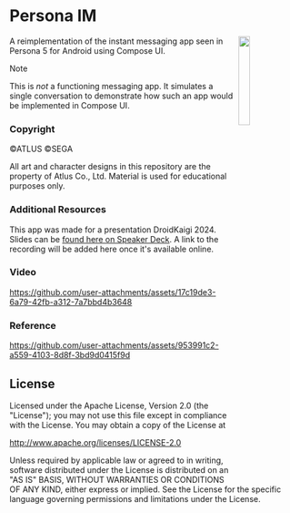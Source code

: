 # Persona IM

<img width="20%" src="https://github.com/user-attachments/assets/297cb21b-415f-4c9b-a258-1181c63c1b95" align="right">

A reimplementation of the instant messaging app seen in Persona 5 for Android using Compose UI.

> [!NOTE]  
> This is _not_ a functioning messaging app. It simulates a single conversation to demonstrate how such an app would be implemented in Compose UI.

### Copyright

©ATLUS ©SEGA

All art and character designs in this repository are the property of Atlus Co., Ltd. Material is used for educational purposes only.

### Additional Resources

This app was made for a presentation DroidKaigi 2024. Slides can be [found here on Speaker Deck](https://speakerdeck.com/chrishorner/creative-compose-ui). A link to the recording will be added here once it's available online.

### Video

https://github.com/user-attachments/assets/17c19de3-6a79-42fb-a312-7a7bbd4b3648

### Reference

https://github.com/user-attachments/assets/953991c2-a559-4103-8d8f-3bd9d0415f9d

## License

Licensed under the Apache License, Version 2.0 (the "License");
you may not use this file except in compliance with the License.
You may obtain a copy of the License at

http://www.apache.org/licenses/LICENSE-2.0

Unless required by applicable law or agreed to in writing, software
distributed under the License is distributed on an "AS IS" BASIS,
WITHOUT WARRANTIES OR CONDITIONS OF ANY KIND, either express or implied.
See the License for the specific language governing permissions and
limitations under the License.
